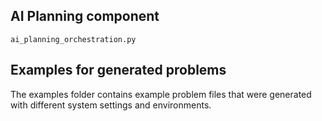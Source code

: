 ## AI Planning component

`ai_planning_orchestration.py`

## Examples for generated problems

The examples folder contains example problem files that were generated with different system settings and environments.


